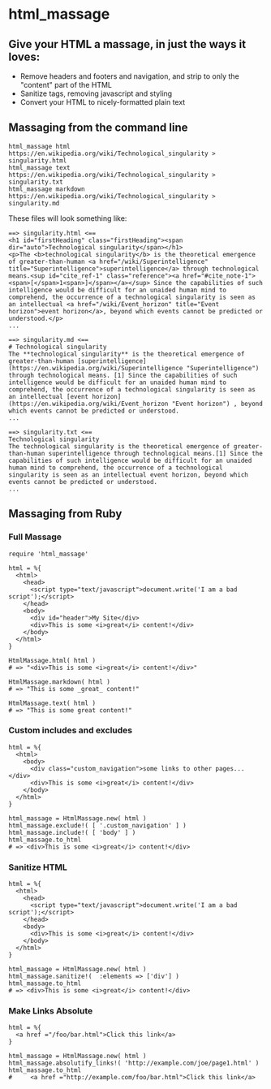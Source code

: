 # html_massage

## Give your HTML a massage, in just the ways it loves:

 * Remove headers and footers and navigation, and strip to only the "content" part of the HTML
 * Sanitize tags, removing javascript and styling
 * Convert your HTML to nicely-formatted plain text

## Massaging from the command line

    html_massage html https://en.wikipedia.org/wiki/Technological_singularity > singularity.html
    html_massage text https://en.wikipedia.org/wiki/Technological_singularity > singularity.txt
    html_massage markdown https://en.wikipedia.org/wiki/Technological_singularity > singularity.md

These files will look something like:

    ==> singularity.html <==
    <h1 id="firstHeading" class="firstHeading"><span dir="auto">Technological singularity</span></h1>
    <p>The <b>technological singularity</b> is the theoretical emergence of greater-than-human <a href="/wiki/Superintelligence" title="Superintelligence">superintelligence</a> through technological means.<sup id="cite_ref-1" class="reference"><a href="#cite_note-1"><span>[</span>1<span>]</span></a></sup> Since the capabilities of such intelligence would be difficult for an unaided human mind to comprehend, the occurrence of a technological singularity is seen as an intellectual <a href="/wiki/Event_horizon" title="Event horizon">event horizon</a>, beyond which events cannot be predicted or understood.</p>
    ...

    ==> singularity.md <==
    # Technological singularity
    The **technological singularity** is the theoretical emergence of greater-than-human [superintelligence](https://en.wikipedia.org/wiki/Superintelligence "Superintelligence") through technological means. [1] Since the capabilities of such intelligence would be difficult for an unaided human mind to comprehend, the occurrence of a technological singularity is seen as an intellectual [event horizon](https://en.wikipedia.org/wiki/Event_horizon "Event horizon") , beyond which events cannot be predicted or understood.
    ...

    ==> singularity.txt <==
    Technological singularity
    The technological singularity is the theoretical emergence of greater-than-human superintelligence through technological means.[1] Since the capabilities of such intelligence would be difficult for an unaided human mind to comprehend, the occurrence of a technological singularity is seen as an intellectual event horizon, beyond which events cannot be predicted or understood.
    ...

## Massaging from Ruby

### Full Massage

    require 'html_massage'

    html = %{
      <html>
        <head>
          <script type="text/javascript">document.write('I am a bad script');</script>
        </head>
        <body>
          <div id="header">My Site</div>
          <div>This is some <i>great</i> content!</div>
        </body>
      </html>
    }

    HtmlMassage.html( html )
    # => "<div>This is some <i>great</i> content!</div>"

    HtmlMassage.markdown( html )
    # => "This is some _great_ content!"

    HtmlMassage.text( html )
    # => "This is some great content!"

### Custom includes and excludes

    html = %{
      <html>
        <body>
          <div class="custom_navigation">some links to other pages...</div>
          <div>This is some <i>great</i> content!</div>
        </body>
      </html>
    }

    html_massage = HtmlMassage.new( html )
    html_massage.exclude!( [ '.custom_navigation' ] )
    html_massage.include!( [ 'body' ] )
    html_massage.to_html
    # => <div>This is some <i>great</i> content!</div>

### Sanitize HTML

    html = %{
      <html>
        <head>
          <script type="text/javascript">document.write('I am a bad script');</script>
        </head>
        <body>
          <div>This is some <i>great</i> content!</div>
        </body>
      </html>
    }

    html_massage = HtmlMassage.new( html )
    html_massage.sanitize!(  :elements => ['div'] )
    html_massage.to_html
    # => <div>This is some <i>great</i> content!</div>

### Make Links Absolute

    html = %{
      <a href ="/foo/bar.html">Click this link</a>
    }

    html_massage = HtmlMassage.new( html )
    html_massage.absolutify_links!( 'http://example.com/joe/page1.html' )
    html_massage.to_html
    #     <a href ="http://example.com/foo/bar.html">Click this link</a>



